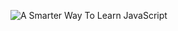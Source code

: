 
![A Smarter Way To Learn JavaScript](https://images-na.ssl-images-amazon.com/images/S/compressed.photo.goodreads.com/books/1386626820i/19319366.jpg "JavaScript Book")
